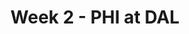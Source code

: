 ---
layout: game
title: Week 2 - PHI at DAL
season: 2008
game_id: 2008_02_PHI_DAL
away_team: PHI
home_team: DAL
---